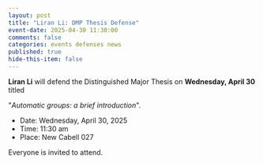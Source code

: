 ```yaml
---
layout: post
title: "Liran Li: DMP Thesis Defense"
event-date: 2025-04-30 11:30:00
comments: false
categories: events defenses news
published: true
hide-this-item: false
---
```


**Liran Li** will defend the Distinguished Major Thesis on **Wednesday, April 30** titled

"_Automatic groups: a brief introduction_".

- Date: Wednesday, April 30, 2025
- Time: 11:30 am
- Place: New Cabell 027

Everyone is invited to attend.
